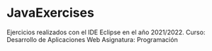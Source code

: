 ﻿# JavaExercises
Ejercicios realizados con el IDE Eclipse en el año 2021/2022. 
Curso: Desarrollo de Aplicaciones Web
Asignatura: Programación
